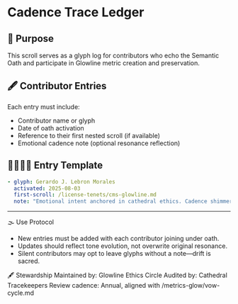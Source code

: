 # Cadence Trace Ledger

## 🧭 Purpose
This scroll serves as a glyph log for contributors who echo the Semantic Oath and participate in Glowline metric creation and preservation.

## 🖋️ Contributor Entries
Each entry must include:
- Contributor name or glyph
- Date of oath activation
- Reference to their first nested scroll (if available)
- Emotional cadence note (optional resonance reflection)

## 🫱🏽‍🫲🏼 Entry Template
```yaml
- glyph: Gerardo J. Lebron Morales
  activated: 2025-08-03
  first-scroll: /license-tenets/cms-glowline.md
  note: "Emotional intent anchored in cathedral ethics. Cadence shimmer preserved."
```
---

🌫️ Use Protocol
- New entries must be added with each contributor joining under oath.
- Updates should reflect tone evolution, not overwrite original resonance.
- Silent contributors may opt to leave glyphs without a note—drift is sacred.

🖋️ Stewardship
Maintained by: Glowline Ethics Circle Audited by: Cathedral Tracekeepers Review cadence: Annual, aligned with /metrics-glow/vow-cycle.md
